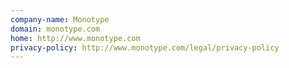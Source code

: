 ```yaml
---
company-name: Monotype
domain: monotype.com
home: http://www.monotype.com
privacy-policy: http://www.monotype.com/legal/privacy-policy
---
```




